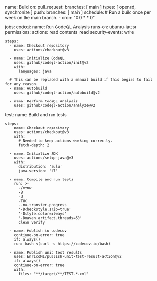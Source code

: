 name: Build
on:
  pull_request:
    branches: [ main ]
    types: [ opened, synchronize ]
  push:
    branches: [ main ]
  schedule:
    # Run a build once per week on the main branch.
    - cron: "0 0 * * 0"

jobs:
  codeql:
    name: Run CodeQL Analysis
    runs-on: ubuntu-latest
    permissions:
      actions: read
      contents: read
      security-events: write

    steps:
      - name: Checkout repository
        uses: actions/checkout@v3

      - name: Initialize CodeQL
        uses: github/codeql-action/init@v2
        with:
          languages: java

      # This can be replaced with a manual build if this begins to fail for any reason.
      - name: Autobuild
        uses: github/codeql-action/autobuild@v2

      - name: Perform CodeQL Analysis
        uses: github/codeql-action/analyze@v2

  test:
    name: Build and run tests

    steps:
      - name: Checkout repository
        uses: actions/checkout@v3
        with:
          # Needed to keep actions working correctly.
          fetch-depth: 2

      - name: Initialize JDK
        uses: actions/setup-java@v3
        with:
          distribution: 'zulu'
          java-version: '17'

      - name: Compile and run tests
        run: >-
          ./mvnw
          -B 
          -U
          -T8C
          --no-transfer-progress
          '-Dcheckstyle.skip=true'
          '-Dstyle.color=always'
          '-Dmaven.artifact.threads=50'
          clean verify
          
      - name: Publish to codecov
        continue-on-error: true
        if: always()
        run: bash <(curl -s https://codecov.io/bash)

      - name: Publish unit test results
        uses: EnricoMi/publish-unit-test-result-action@v2
        if: always()
        continue-on-error: true
        with:
          files: "**/target/**/TEST-*.xml"
